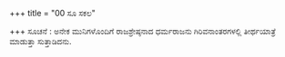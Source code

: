 +++
title = "00 ಸೂ ಸಕಲ"

+++
ಸೂಚನೆ : ಅನೇಕ ಮುನಿಗಳೊಂದಿಗೆ  ರಾಜಶ್ರೇಷ್ಠನಾದ ಧರ್ಮರಾಜನು ಗಿರಿವನಾಂತರಗಳಲ್ಲಿ ತೀರ್ಥಯಾತ್ರೆ ಮಾಡುತ್ತಾ ಸುತ್ತಾಡಿದನು.
